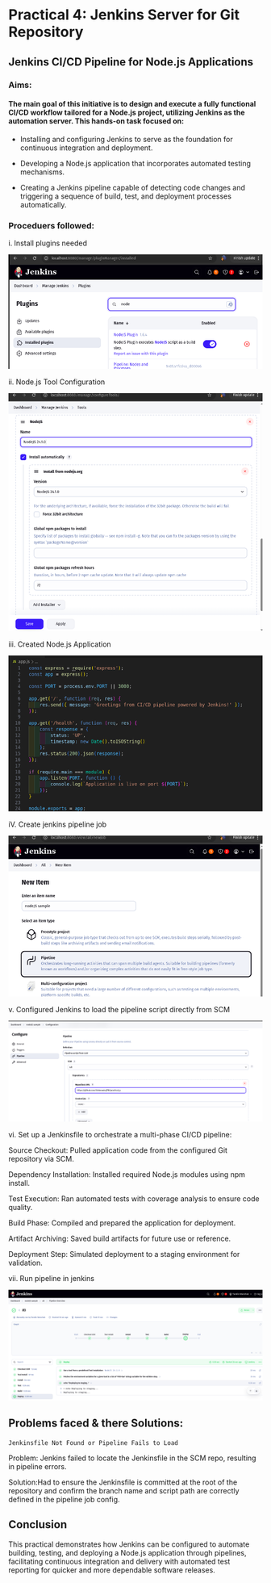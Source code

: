 # Practical 4: Jenkins Server for Git Repository

## Jenkins CI/CD Pipeline for Node.js Applications

### Aims:

#### The main goal of this initiative is to design and execute a fully functional CI/CD workflow tailored for a Node.js project, utilizing Jenkins as the automation server. This hands-on task focused on:

- Installing and configuring Jenkins to serve as the foundation for continuous integration and deployment.

- Developing a Node.js application that incorporates automated testing mechanisms.

- Creating a Jenkins pipeline capable of detecting code changes and triggering a sequence of build, test, and deployment processes automatically.

### Proceduers followed:
 i. Install plugins needed

![alt text](images/1.png)

 ii. Node.js Tool Configuration

 ![alt text](images/2.png)
 
iii. Created Node.js Application

![alt text](images/3.png)

 iV. Create jenkins pipeline job

![alt text](images/4.png)

v. Configured Jenkins to load the pipeline script directly from SCM

![alt text](images/5.png)

vi. Set up a Jenkinsfile to orchestrate a multi-phase CI/CD pipeline:

Source Checkout: Pulled application code from the configured Git repository via SCM.

Dependency Installation: Installed required Node.js modules using npm install.

Test Execution: Ran automated tests with coverage analysis to ensure code quality.

Build Phase: Compiled and prepared the application for deployment.

Artifact Archiving: Saved build artifacts for future use or reference.

Deployment Step: Simulated deployment to a staging environment for validation.

vii. Run pipeline in jenkins

![alt text](images/6.png)

## Problems faced & there Solutions:
    Jenkinsfile Not Found or Pipeline Fails to Load

Problem: Jenkins failed to locate the Jenkinsfile in the SCM repo, resulting in pipeline errors.

Solution:Had to ensure the Jenkinsfile is committed at the root of the repository and
confirm the branch name and script path are correctly defined in the pipeline job config.

## Conclusion
This practical demonstrates how Jenkins can be configured to automate building, testing, and deploying a Node.js application through pipelines, facilitating continuous integration and delivery with automated test reporting for quicker and more dependable software releases.